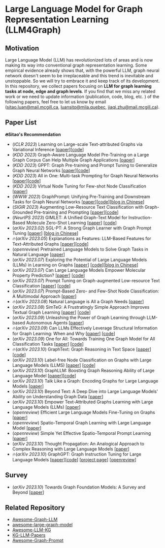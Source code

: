 # Large Language Model for Graph Representation Learning (LLM4Graph)

## Motivation
Large Language Model (LLM) has revolutionized lots of areas and is now making its way into conventional graph representation learning. Some empirical evidence already shows that, with the powerful LLM, graph neural network doesn't seem to be irreplaceable and this trend is inevitable and unstoppable. So we will try to embrace it and keep track of its development. In this repository, we collect papers focusing on **LLM for graph learning tasks at node, edge and graph levels**. If you find that we miss any related work or we need to update information (publication, code, blog, etc. ) of the following papers, feel free to let us know by email (sitao.luan@mail.mcgill.ca, luansito@mila.quebec, jiaqi.zhu@mail.mcgill.ca).

## Paper List
**🔥Sitao's Recommendation**
- (*ICLR 2023*) Learning on Large-scale Text-attributed Graphs via Variational Inference [[paper](https://arxiv.org/abs/2210.14709)][[code](https://github.com/andyjzhao/glem)]
- (*KDD 2023*) Graph-Aware Language Model Pre-Training on a Large Graph Corpus Can Help Multiple Graph Applications [[paper](https://arxiv.org/abs/2306.02592)]
- (*KDD 2023*) GPPT: Graph Pre-training and Prompt Tuning to Generalize Graph Neural Networks [[paper](https://dl.acm.org/doi/abs/10.1145/3534678.3539249?casa_token=aP31ZFjvE9UAAAAA%3AD5NJiws3M0RFdDfv2MTevEN6SeHbXolI_RJx_2S6erqKQ-qn1TM8_F9aQPTu6nFjlHndoMyxqDI)][[code](https://github.com/MingChen-Sun/GPPT)]
- (*KDD 2023*) All in One: Multi-task Prompting for Graph Neural Networks [[paper](https://arxiv.org/abs/2307.01504)][[code](https://github.com/sheldonresearch/ProG)]
- (*KDD 2023*) Virtual Node Tuning for Few-shot Node Classification [[paper](https://arxiv.org/abs/2306.06063)]
- (*WWW 2023*) GraphPrompt: Unifying Pre-Training and Downstream Tasks for Graph Neural Networks [[paper](https://dl.acm.org/doi/10.1145/3543507.3583386)][[code](https://github.com/Starlien95/GraphPrompt)][[blog in Chinese](https://zhuanlan.zhihu.com/p/618189777)]
- (*SIGIR 2023*) Augmenting Low-Resource Text Classification with Graph-Grounded Pre-training and Prompting [[paper](https://arxiv.org/abs/2305.03324)][[code](https://github.com/WenZhihao666/G2P2)]
- (*NeurIPS 2023*) GIMLET: A Unified Graph-Text Model for Instruction-Based Molecule Zero-Shot Learning [[paper](https://arxiv.org/abs/2306.13089)] [[code](https://github.com/zhao-ht/GIMLET)]
- (*arXiv 2023.02*) SGL-PT: A Strong Graph Learner with Graph Prompt Tuning [[paper](https://arxiv.org/abs/2302.12449)] [[blog in Chinese](https://zhuanlan.zhihu.com/p/618781703)]
- 🔥(*arXiv 2023.05*) Explanations as Features: LLM-Based Features for Text-Attributed Graphs [[paper](https://arxiv.org/abs/2305.19523)][[code](https://github.com/XiaoxinHe/TAPE)]
- (*openreview*) Pretrained Language Models to Solve Graph Tasks in Natural Language [[paper](https://openreview.net/forum?id=LfCzmmnH4L)]
- (*arXiv 2023.07*) Exploring the Potential of Large Language Models (LLMs) in Learning on Graphs [[paper](https://arxiv.org/abs/2307.03393)] [[code](https://github.com/CurryTang/Graph-LLM)][[blog in Chinese](https://zhuanlan.zhihu.com/p/648366848)]
- (*arXiv 2023.07*) Can Large Language Models Empower Molecular Property Prediction? [[paper](https://arxiv.org/abs/2307.07443)] [[code](https://github.com/ChnQ/LLM4Mol)]
- (*arXiv 2023.07*) Prompt Tuning on Graph-augmented Low-resource Text Classification [[paper](https://arxiv.org/abs/2307.10230)] [[code](https://github.com/wenzhihao666/g2p2-conditional)]
- (*arXiv 2023.07*) Prompt-Based Zero- and Few-Shot Node Classification: A Multimodal Approach [[paper](https://arxiv.org/abs/2307.11572)]
- 🔥(*arXiv 2023.08*) Natural Language is All a Graph Needs [[paper](https://arxiv.org/abs/2308.07134)]
- (*arXiv 2023.08*) SimTeG: A Frustratingly Simple Approach Improves Textual Graph Learning [[paper](https://arxiv.org/abs/2308.02565)] [[code](https://github.com/vermouthdky/simteg)]
- (*arXiv 2023.09*) Unleashing the Power of Graph Learning through LLM-based Autonomous Agents [[paper](https://arxiv.org/abs/2309.04565)]
- 🔥(*arXiv 2023.09*) Can LLMs Effectively Leverage Structural Information for Graph Learning: When and Why [[paper](https://arxiv.org/pdf/2309.16595)] [[code](https://github.com/TRAIS-Lab/LLM-Structured-Data)]
- (*arXiv 2023.09*) One for All: Towards Training One Graph Model for All Classification Tasks [[paper](https://arxiv.org/abs/2310.00149)] [[code](https://github.com/lechengkong/oneforall)]
- 🔥(*arXiv 2023.10*) GraphText: Graph Reasoning in Text Space [[paper](https://arxiv.org/abs/2310.01089)] [[code](https://github.com/AndyJZhao/GraphText)]
- (*arXiv 2023.10*) Label-free Node Classification on Graphs with Large Language Models (LLMS) [[paper](https://arxiv.org/abs/2310.04668)]  [[code](https://github.com/CurryTang/LLMGNN)]
- (*arXiv 2023.10*) GraphLLM: Boosting Graph Reasoning Ability of Large Language Model [[paper](https://arxiv.org/abs/2310.05845)][[code](https://github.com/mistyreed63849/Graph-LLM)]
- (*arXiv 2023.10*) Talk Like a Graph: Encoding Graphs for Large Language Models [[paper](https://arxiv.org/abs/2310.04560)]
- (*arXiv 2023.10*) Beyond Text: A Deep Dive into Large Language Models' Ability on Understanding Graph Data [[paper](https://arxiv.org/abs/2310.04944)]
- (*arXiv 2023.10*) Empower Text-Attributed Graphs Learning with Large Language Models (LLMs) [[paper](https://arxiv.org/abs/2310.09872)]
- (*openreview*) Efficient Large Language Models Fine-Tuning on Graphs [[paper](https://openreview.net/forum?id=DVA0NDUdCQ)]
- (*openreview*) Spatio-Temporal Graph Learning with Large Language Model [[paper](https://openreview.net/forum?id=QUkcfqa6GX)]
- (*openreview*) Simple Yet Effective Spatio-Temporal Prompt Learning [[paper](https://openreview.net/forum?id=YUNnVFlpjp)]
- (*arXiv 2023.10*) Thought Propagation: An Analogical Approach to Complex Reasoning with Large Language Models [[paper](https://arxiv.org/abs/2310.03965)]
- 🔥(*arXiv 2023.10*) GraphGPT: Graph Instruction Tuning for Large Language Models [[paper](https://arxiv.org/abs/2310.13023)][[code](https://github.com/HKUDS/GraphGPT)] [[project page](https://graphgpt.github.io/)] [[openreview](https://openreview.net/forum?id=070DFUdNh7)]

## Survey
- (*arXiv 2023.10*) Towards Graph Foundation Models: A Survey and Beyond [[paper](https://arxiv.org/abs/2310.11829)]

## Related Repository

- [Awesome-Graph-LLM](https://github.com/XiaoxinHe/Awesome-Graph-LLM)
- [awesome-large-graph-model](https://github.com/THUMNLab/awesome-large-graph-model)
- [Awesome-LLM-KG](https://github.com/RManLuo/Awesome-LLM-KG)
- [KG-LLM-Papers](https://github.com/zjukg/KG-LLM-Papers)
- [Awesome-Graph-Prompt](https://github.com/WxxShirley/Awesome-Graph-Prompt)

